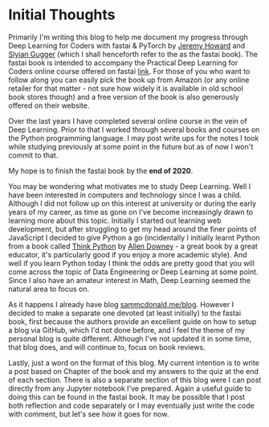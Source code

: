 Initial Thoughts
===

Primarily I'm writing this blog to help me document my progress through Deep Learning for Coders with fastai & PyTorch by [Jeremy Howard](https://twitter.com/jeremyphoward?s=20) and [Slyian Gugger](https://twitter.com/GuggerSylvain?s=20) (which I shall henceforth refer to the as the fastai book). The fastai book is intended to accompany the Practical Deep Learning for Coders
online course offered on fastai [link](https://course.fast.ai/). For those of you who want to follow along you can easily pick the book up from Amazon (or any online retailer for that matter - not sure how widely it is available in old school book stores though) and a free version of the book is also generously offered on their website.

Over the last years I have completed several online course in the vein of Deep Learning. Prior to that I worked through several books and courses on the Python programming language. I may post write ups for the notes I took while studying previously at some point in the future but as of now I won't commit to that. 

My hope is to finish the fastai book by the **end of 2020**.

You may be wondering what motivates me to study Deep Learning. Well I have been interested  in computers and technology since I was a child. Although I did not follow up on this interest at university or during the early years of my career, as time as gone on I've become increasingly drawn to learning more about this topic. Initially I started out learning web development, but after struggling to get my head around the finer points of JavaScript I decided to give Python a go (incidentally I initially learnt Python from a book called [Think Python](https://greenteapress.com/wp/think-python/) by [Allen Downey](https://twitter.com/AllenDowney?s=20) - a great book by a great educator, it's particularly good if you enjoy a more academic style). And well if you learn Python today I think the odds are pretty good that you will come across the topic of Data Engineering or Deep Learning at some point. Since I also have an amateur interest in Math, Deep Learning seemed the natural area to focus on.

As it happens I already have blog [sammcdonald.me/blog](https://sammcdonald.me/blog). However I decided to make a separate one devoted (at least initially) to the fastai book, first because the authors provide an excellent guide on how to setup a blog via GitHub, which I'd not done before, and I feel the theme of my personal blog is quite different. Although I've not updated it in some time, that blog does, and will continue to, focus on book reviews. 

Lastly, just a word on the format of this blog. My current intention is to write a post based on Chapter of the book and my answers to the quiz at the end of each section. There is also a separate section of this blog were I can post directly from any Jupyter notebook I've prepared. Again a useful guide to doing this can be found in the fastai book. It may be possible that I post both reflection and code separately or I may eventually just write the code with comment, but let's see how it goes for now.  
